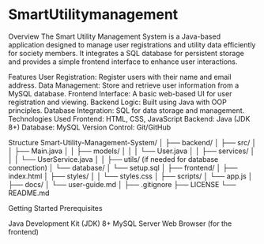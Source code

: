 # SmartUtilitymanagement
Overview
The Smart Utility Management System is a Java-based application designed to manage user registrations and utility data efficiently for society members. It integrates a SQL database for persistent storage and provides a simple frontend interface to enhance user interactions.

Features
User Registration: Register users with their name and email address.
Data Management: Store and retrieve user information from a MySQL database.
Frontend Interface: A basic web-based UI for user registration and viewing.
Backend Logic: Built using Java with OOP principles.
Database Integration: SQL for data storage and management.
Technologies Used
Frontend: HTML, CSS, JavaScript
Backend: Java (JDK 8+)
Database: MySQL
Version Control: Git/GitHub


Structure 
Smart-Utility-Management-System/
│
├── backend/
│   ├── src/
│   │   ├── Main.java
│   │   ├── models/
│   │   │   └── User.java
│   │   ├── services/
│   │   │   └── UserService.java
│   │   ├── utils/ (if needed for database connection)
│   └── database/
│       └── setup.sql
│
├── frontend/
│   ├── index.html
│   ├── styles/
│   │   └── styles.css
│   ├── scripts/
│       └── app.js
│
├── docs/
│   └── user-guide.md
│
├── .gitignore
├── LICENSE
└── README.md

Getting Started
Prerequisites


Java Development Kit (JDK) 8+
MySQL Server
Web Browser (for the frontend)
